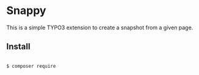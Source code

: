# Snappy
This is a simple TYPO3 extension to create a snapshot from a given page.


## Install

```console 

$ composer require 
```